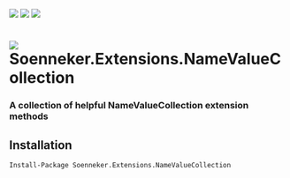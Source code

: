 [![](https://img.shields.io/nuget/v/Soenneker.Extensions.NameValueCollection.svg?style=for-the-badge)](https://www.nuget.org/packages/Soenneker.Extensions.NameValueCollection/)
[![](https://img.shields.io/github/actions/workflow/status/soenneker/soenneker.extensions.namevaluecollection/publish-package.yml?style=for-the-badge)](https://github.com/soenneker/soenneker.extensions.namevaluecollection/actions/workflows/publish-package.yml)
[![](https://img.shields.io/nuget/dt/Soenneker.Extensions.NameValueCollection.svg?style=for-the-badge)](https://www.nuget.org/packages/Soenneker.Extensions.NameValueCollection/)

# ![](https://user-images.githubusercontent.com/4441470/224455560-91ed3ee7-f510-4041-a8d2-3fc093025112.png) Soenneker.Extensions.NameValueCollection
### A collection of helpful NameValueCollection extension methods

## Installation

```
Install-Package Soenneker.Extensions.NameValueCollection
```
